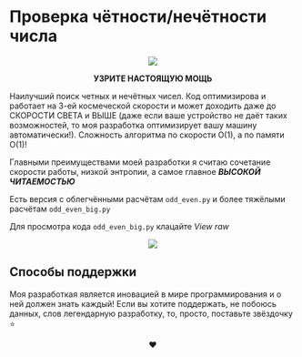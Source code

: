 # Проверка чётности/нечётности числа

<p align="center">
 <img src="https://github.com/Omegon226/OddEven/assets/69383841/23c13d4c-80a5-43d9-864d-efd97d525ffc"/>
</p>

<p align="center">
  <b>
    УЗРИТЕ НАСТОЯЩУЮ МОЩЬ
  </b>
</p>

Наилучший поиск четных и нечётных чисел. Код оптимизирова и работает на 3-ей космеческой скорости и может доходить даже до СКОРОСТИ СВЕТА и ВЫШЕ (даже если ваше устройство не даёт таких возможностей, то моя разработка оптимизирует вашу машину автоматически!). Сложность алгоритма по скорости O(1), а по памяти O(1)!

Главными преимуществами моей разработки я считаю сочетание скорости работы, низкой энтропии, а самое главное ***ВЫСОКОЙ ЧИТАЕМОСТЬЮ***

Есть версия с облегчёнными расчётам `odd_even.py` и более тяжёлыми расчётам `odd_even_big.py`

Для просмотра кода `odd_even_big.py` клацайте *View raw*

<p align="center">
 <img src="https://github.com/Omegon226/OddEven/assets/69383841/37bee523-c7cf-4a47-9a63-4bcc0234ff25"/>
</p>

## Способы поддержки

Моя разработкая является иновацией в мире программирования и о ней должен знать каждый! Если вы хотите поддержать, не побоюсь данных, слов легендарную разработку, то, просто, поставьте звёздочку ⭐

<p align="center">
 ❤️
</p>
